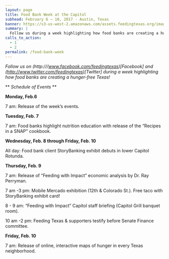 ```yaml
---
layout: page
title: Food Bank Week at the Capitol
subhead: February 6 – 10, 2017 - Austin, Texas
banner: https://s3-us-west-2.amazonaws.com/assets.feedingtexas.org/images/banners/banner-02.jpg
summary: |
  Follow us during a week highlighting how food banks are creating a hunger-free Texas. 
calls_to_action:
  - 1
  - 2
permalink: /food-bank-week
---
```

*Follow us on (http:///www.facebook.com/feedingtexas)[Facebook] and (http://www.twitter.com/feedingtexas)[Twitter] during a week highlighting how food banks are creating a hunger-free Texas!* 

** *Schedule of Events* **

**Monday, Feb.6**

7 am: Release of the week’s events.

**Tuesday, Feb. 7**

7 am: Food banks highlight nutrition education with release of the “Recipes in a SNAP” cookbook. 

**Wednesday, Feb. 8 through Friday, Feb. 10**

All day: Food bank client StoryBanking exhibit debuts in lower Capitol Rotunda.

**Thursday, Feb. 9**

7 am: Release of “Feeding with Impact” economic analysis by Dr. Ray Perryman. 

7 am -3 pm: Mobile Mercado exhibition (12th & Colorado St.). Free taco with StoryBanking exhibit card!

8 - 9 am: “Feeding with Impact” Capitol staff briefing (Capitol Grill banquet room).

10 am -2 pm: Feeding Texas & supporters testify before Senate Finance committee.

**Friday, Feb. 10**

7 am: Release of online, interactive maps of hunger in every Texas neighborhood.
